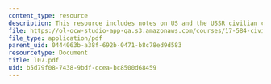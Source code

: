 ```yaml
---
content_type: resource
description: This resource includes notes on US and the USSR civilian control.
file: https://ol-ocw-studio-app-qa.s3.amazonaws.com/courses/17-584-civil-military-relations-spring-2003/b5d79f0874389bdfcceabc8500d68459_l07.pdf
file_type: application/pdf
parent_uid: 0444063b-a38f-692b-0471-b8c78ed9d583
resourcetype: Document
title: l07.pdf
uid: b5d79f08-7438-9bdf-ccea-bc8500d68459
---
```

